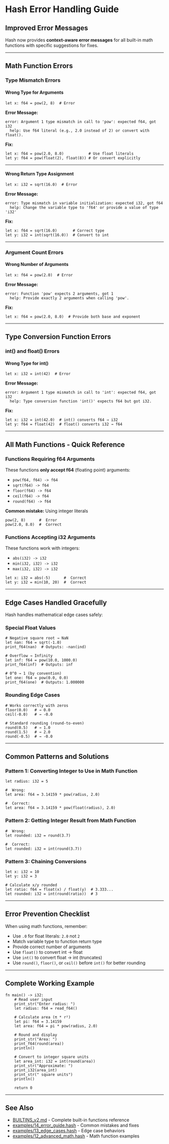 # Hash Error Handling Guide

## Improved Error Messages

Hash now provides **context-aware error messages** for all built-in math functions with specific suggestions for fixes.

---

## Math Function Errors

### Type Mismatch Errors

####  Wrong Type for Arguments

```hash
let x: f64 = pow(2, 8)  # Error
```

**Error Message:**
```
error: Argument 1 type mismatch in call to 'pow': expected f64, got i32
  help: Use f64 literal (e.g., 2.0 instead of 2) or convert with float().
```

**Fix:**
```hash
let x: f64 = pow(2.0, 8.0)           # Use float literals
let y: f64 = pow(float(2), float(8)) # Or convert explicitly
```

---

####  Wrong Return Type Assignment

```hash
let x: i32 = sqrt(16.0)  # Error
```

**Error Message:**
```
error: Type mismatch in variable initialization: expected i32, got f64
  help: Change the variable type to 'f64' or provide a value of type 'i32'
```

**Fix:**
```hash
let x: f64 = sqrt(16.0)       # Correct type
let y: i32 = int(sqrt(16.0))  # Convert to int
```

---

### Argument Count Errors

####  Wrong Number of Arguments

```hash
let x: f64 = pow(2.0)  # Error
```

**Error Message:**
```
error: Function 'pow' expects 2 arguments, got 1
  help: Provide exactly 2 arguments when calling 'pow'.
```

**Fix:**
```hash
let x: f64 = pow(2.0, 8.0)  # Provide both base and exponent
```

---

## Type Conversion Function Errors

### int() and float() Errors

####  Wrong Type for int()

```hash
let x: i32 = int(42)  # Error
```

**Error Message:**
```
error: Argument 1 type mismatch in call to 'int': expected f64, got i32
  help: Type conversion function 'int()' expects f64 but got i32.
```

**Fix:**
```hash
let x: i32 = int(42.0)  # int() converts f64 → i32
let y: f64 = float(42)  # float() converts i32 → f64
```

---

## All Math Functions - Quick Reference

### Functions Requiring f64 Arguments

These functions **only accept f64** (floating point) arguments:

- `pow(f64, f64) -> f64`
- `sqrt(f64) -> f64`
- `floor(f64) -> f64`
- `ceil(f64) -> f64`
- `round(f64) -> f64`

**Common mistake:** Using integer literals
```hash
pow(2, 8)      #  Error
pow(2.0, 8.0)  #  Correct
```

### Functions Accepting i32 Arguments

These functions work with integers:

- `abs(i32) -> i32`
- `min(i32, i32) -> i32`
- `max(i32, i32) -> i32`

```hash
let x: i32 = abs(-5)      #  Correct
let y: i32 = min(10, 20)  #  Correct
```

---

## Edge Cases Handled Gracefully

Hash handles mathematical edge cases safely:

### Special Float Values

```hash
# Negative square root → NaN
let nan: f64 = sqrt(-1.0)
print_f64(nan)  # Outputs: -nan(ind)

# Overflow → Infinity
let inf: f64 = pow(10.0, 1000.0)
print_f64(inf)  # Outputs: inf

# 0^0 → 1 (by convention)
let one: f64 = pow(0.0, 0.0)
print_f64(one)  # Outputs: 1.000000
```

### Rounding Edge Cases

```hash
# Works correctly with zeros
floor(0.0)   # → 0.0
ceil(-0.0)   # → -0.0

# Standard rounding (round-to-even)
round(0.5)   # → 1.0
round(1.5)   # → 2.0
round(-0.5)  # → -0.0
```

---

## Common Patterns and Solutions

### Pattern 1: Converting Integer to Use in Math Function

```hash
let radius: i32 = 5

#  Wrong:
let area: f64 = 3.14159 * pow(radius, 2.0)

#  Correct:
let area: f64 = 3.14159 * pow(float(radius), 2.0)
```

### Pattern 2: Getting Integer Result from Math Function

```hash
#  Wrong:
let rounded: i32 = round(3.7)

#  Correct:
let rounded: i32 = int(round(3.7))
```

### Pattern 3: Chaining Conversions

```hash
let x: i32 = 10
let y: i32 = 3

# Calculate x/y rounded
let ratio: f64 = float(x) / float(y)  # 3.333...
let rounded: i32 = int(round(ratio))  # 3
```

---

## Error Prevention Checklist

When using math functions, remember:

-  Use `.0` for float literals: `2.0` not `2`
-  Match variable type to function return type
-  Provide correct number of arguments
-  Use `float()` to convert int → float
-  Use `int()` to convert float → int (truncates)
-  Use `round()`, `floor()`, or `ceil()` before `int()` for better rounding

---

## Complete Working Example

```hash
fn main() -> i32:
    # Read user input
    print_str("Enter radius: ")
    let radius: f64 = read_f64()
    
    # Calculate area (π * r²)
    let pi: f64 = 3.14159
    let area: f64 = pi * pow(radius, 2.0)
    
    # Round and display
    print_str("Area: ")
    print_f64(round(area))
    println()
    
    # Convert to integer square units
    let area_int: i32 = int(round(area))
    print_str("Approximate: ")
    print_i32(area_int)
    print_str(" square units")
    println()
    
    return 0
```

---

## See Also

- [BUILTINS_v2.md](BUILTINS_v2.md) - Complete built-in functions reference
- [examples/14_error_guide.hash](../examples/14_error_guide.hash) - Common mistakes and fixes
- [examples/13_edge_cases.hash](../examples/13_edge_cases.hash) - Edge case behaviors
- [examples/12_advanced_math.hash](../examples/12_advanced_math.hash) - Math function examples
